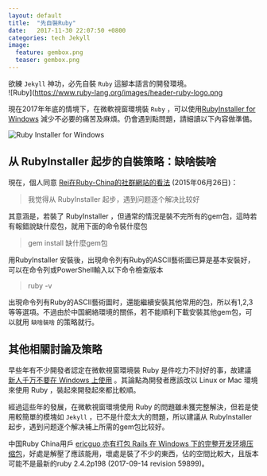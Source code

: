 ```yaml
---  
layout: default  
title:  "先自裝Ruby"  
date:   2017-11-30 22:07:50 +0800  
categories: tech Jekyll
image:
  feature: gembox.png
  teaser: gembox.png
---  
```

欲練 `Jekyll` 神功，必先自裝 `Ruby` 這腳本語言的開發環境。  
![Ruby](https://www.ruby-lang.org/images/header-ruby-logo.png

現在2017年年底的情境下，在微軟視窗環境裝 `Ruby` ，可以使用[RubyInstaller for Windows][rubyinstaller] 減少不必要的痛苦及麻煩。仍會遇到點問題，請細讀以下內容做準備。  
 
![Ruby Installer for Windows](https://rubyinstaller.org/assets/logo.png) 

## 从 RubyInstaller 起步的自裝策略：缺啥裝啥  
  
現在，個人同意 [Rei在Ruby-China的社群網站的看法][Rei_Ruby-China]  (2015年06月26日)：  
  
>  我觉得从 RubyInstaller 起步，遇到问题逐个解决比较好  
  
其意涵是，若裝了 RubyInstaller ，但通常的情況是裝不完所有的gem包，這時若有報錯說缺什麼包，就用下面的命令裝什麼包  
  
> gem install 缺什麼gem包  
  
用RubyInstaller 安裝後，出現命令列有Ruby的ASCII藝術圖已算是基本安裝好，	可以在命令列或PowerShell輸入以下命令檢查版本  
  
>  ruby -v  
  
出現命令列有Ruby的ASCII藝術圖时，還能繼續安裝其他常用的包，所以有1,2,3等等選項。不過由於中国網絡環境的關係，若不能順利下載安裝其他gem包，可以就用 `缺啥裝啥` 的策略就行。  
  
## 其他相關討論及策略  
  
早些年有不少開發者認定在微軟視窗環境裝 Ruby 是件吃力不討好的事，故建議 [新人千万不要在 Windows 上使用][no_ruby_on_windows] 。其論點為開發者應該改以 Linux or Mac  環境來使用 Ruby ，裝起來開發起來都比較順。  
  
經過這些年的發展，在微軟視窗環境使用 Ruby 的問題雖未獲完整解決，但若是使用較簡單的模塊如 `Jekyll` ，已不是什麼太大的問題，所以建議从 RubyInstaller 起步，遇到问题逐个解决補上所需的gem包比较好。  
  
中国Ruby China用戶 [ericguo 亦有打包  Rails 在 Windows 下的完整开发环境压缩包][Rei_Ruby-China]，好處是解壓了應該能用，壞處是裝了不少的東西，佔的空間比較大，且版本可能不是最新的ruby 2.4.2p198 (2017-09-14 revision 59899)。  
  
  
[rubyinstaller]: https://rubyinstaller.org/downloads/  
[Rei_Ruby-China]:   https://ruby-china.org/topics/26191  
[no_ruby_on_windows]: https://ruby-china.org/topics/1020  
